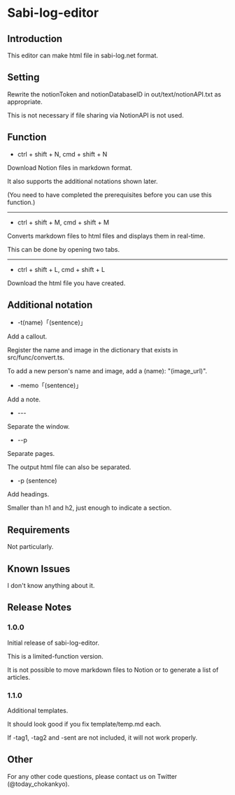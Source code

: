 # Sabi-log-editor

## Introduction

This editor can make html file in sabi-log.net format.

## Setting

Rewrite the notionToken and notionDatabaseID in out/text/notionAPI.txt as appropriate.

This is not necessary if file sharing via NotionAPI is not used.

## Function
- ctrl + shift + N, cmd + shift + N

Download Notion files in markdown format.

It also supports the additional notations shown later.

(You need to have completed the prerequisites before you can use this function.)

---

- ctrl + shift + M, cmd + shift + M

Converts markdown files to html files and displays them in real-time.

This can be done by opening two tabs.

---

- ctrl + shift + L, cmd + shift + L

Download the html file you have created.

## Additional notation

- -t(name)「(sentence)」

Add a callout.

Register the name and image in the dictionary that exists in src/func/convert.ts.

To add a new person's name and image, add a (name): "(image_url)".

- -memo「(sentence)」

Add a note.

- \-\-\-

Separate the window.

- \-\-p

Separate pages.

The output html file can also be separated.

- \-p (sentence)

Add headings.

Smaller than h1 and h2, just enough to indicate a section.

## Requirements

Not particularly.

## Known Issues

I don't know anything about it.

## Release Notes

### 1.0.0

Initial release of sabi-log-editor.

This is a limited-function version.

It is not possible to move markdown files to Notion or to generate a list of articles.

### 1.1.0

Additional templates.

It should look good if you fix template/temp.md each.

If -tag1, -tag2 and -sent are not included, it will not work properly.

## Other

For any other code questions, please contact us on Twitter (@today_chokankyo).